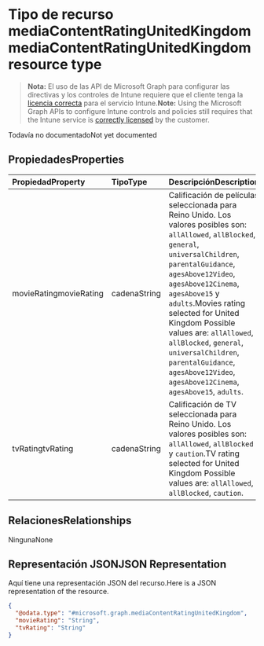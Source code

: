 # <a name="mediacontentratingunitedkingdom-resource-type"></a><span data-ttu-id="306c7-101">Tipo de recurso mediaContentRatingUnitedKingdom</span><span class="sxs-lookup"><span data-stu-id="306c7-101">mediaContentRatingUnitedKingdom resource type</span></span>

> <span data-ttu-id="306c7-102">**Nota:** El uso de las API de Microsoft Graph para configurar las directivas y los controles de Intune requiere que el cliente tenga la [licencia correcta](https://go.microsoft.com/fwlink/?linkid=839381) para el servicio Intune.</span><span class="sxs-lookup"><span data-stu-id="306c7-102">**Note:** Using the Microsoft Graph APIs to configure Intune controls and policies still requires that the Intune service is [correctly licensed](https://go.microsoft.com/fwlink/?linkid=839381) by the customer.</span></span>

<span data-ttu-id="306c7-103">Todavía no documentado</span><span class="sxs-lookup"><span data-stu-id="306c7-103">Not yet documented</span></span>
## <a name="properties"></a><span data-ttu-id="306c7-104">Propiedades</span><span class="sxs-lookup"><span data-stu-id="306c7-104">Properties</span></span>
|<span data-ttu-id="306c7-105">Propiedad</span><span class="sxs-lookup"><span data-stu-id="306c7-105">Property</span></span>|<span data-ttu-id="306c7-106">Tipo</span><span class="sxs-lookup"><span data-stu-id="306c7-106">Type</span></span>|<span data-ttu-id="306c7-107">Descripción</span><span class="sxs-lookup"><span data-stu-id="306c7-107">Description</span></span>|
|:---|:---|:---|
|<span data-ttu-id="306c7-108">movieRating</span><span class="sxs-lookup"><span data-stu-id="306c7-108">movieRating</span></span>|<span data-ttu-id="306c7-109">cadena</span><span class="sxs-lookup"><span data-stu-id="306c7-109">String</span></span>|<span data-ttu-id="306c7-110">Calificación de películas seleccionada para Reino Unido. Los valores posibles son: `allAllowed`, `allBlocked`, `general`, `universalChildren`, `parentalGuidance`, `agesAbove12Video`, `agesAbove12Cinema`, `agesAbove15` y `adults`.</span><span class="sxs-lookup"><span data-stu-id="306c7-110">Movies rating selected for United Kingdom Possible values are: `allAllowed`, `allBlocked`, `general`, `universalChildren`, `parentalGuidance`, `agesAbove12Video`, `agesAbove12Cinema`, `agesAbove15`, `adults`.</span></span>|
|<span data-ttu-id="306c7-111">tvRating</span><span class="sxs-lookup"><span data-stu-id="306c7-111">tvRating</span></span>|<span data-ttu-id="306c7-112">cadena</span><span class="sxs-lookup"><span data-stu-id="306c7-112">String</span></span>|<span data-ttu-id="306c7-113">Calificación de TV seleccionada para Reino Unido. Los valores posibles son: `allAllowed`, `allBlocked` y `caution`.</span><span class="sxs-lookup"><span data-stu-id="306c7-113">TV rating selected for United Kingdom Possible values are: `allAllowed`, `allBlocked`, `caution`.</span></span>|

## <a name="relationships"></a><span data-ttu-id="306c7-114">Relaciones</span><span class="sxs-lookup"><span data-stu-id="306c7-114">Relationships</span></span>
<span data-ttu-id="306c7-115">Ninguna</span><span class="sxs-lookup"><span data-stu-id="306c7-115">None</span></span>
## <a name="json-representation"></a><span data-ttu-id="306c7-116">Representación JSON</span><span class="sxs-lookup"><span data-stu-id="306c7-116">JSON Representation</span></span>
<span data-ttu-id="306c7-117">Aquí tiene una representación JSON del recurso.</span><span class="sxs-lookup"><span data-stu-id="306c7-117">Here is a JSON representation of the resource.</span></span>
<!-- {
  "blockType": "resource",
  "keyProperty": "id",
  "@odata.type": "microsoft.graph.mediaContentRatingUnitedKingdom"
}
-->
``` json
{
  "@odata.type": "#microsoft.graph.mediaContentRatingUnitedKingdom",
  "movieRating": "String",
  "tvRating": "String"
}
```



